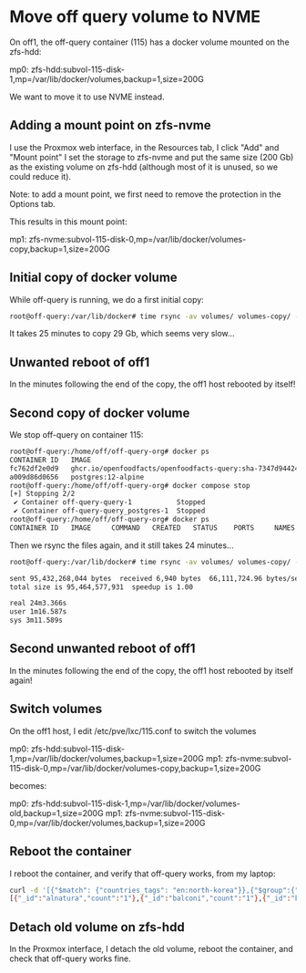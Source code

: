 # Move off query volume to NVME

On off1, the off-query container (115) has a docker volume mounted on the zfs-hdd:

mp0: zfs-hdd:subvol-115-disk-1,mp=/var/lib/docker/volumes,backup=1,size=200G

We want to move it to use NVME instead.

## Adding a mount point on zfs-nvme

I use the Proxmox web interface, in the Resources tab, I click "Add" and "Mount point"
I set the storage to zfs-nvme and put the same size (200 Gb) as the existing volume on zfs-hdd (although most of it is unused, so we could reduce it).

Note: to add a mount point, we first need to remove the protection in the Options tab.

This results in this mount point:

mp1: zfs-nvme:subvol-115-disk-0,mp=/var/lib/docker/volumes-copy,backup=1,size=200G

## Initial copy of docker volume

While off-query is running, we do a first initial copy:

```bash
root@off-query:/var/lib/docker# time rsync -av volumes/ volumes-copy/ --delete
```

It takes 25 minutes to copy 29 Gb, which seems very slow...

## Unwanted reboot of off1

In the minutes following the end of the copy, the off1 host rebooted by itself!

## Second copy of docker volume

We stop off-query on container 115:

```bash
root@off-query:/home/off/off-query-org# docker ps
CONTAINER ID   IMAGE                                                                                    COMMAND                  CREATED      STATUS          PORTS                                       NAMES
fc762df2e0d9   ghcr.io/openfoodfacts/openfoodfacts-query:sha-7347d944245cc17af4a87b3e704e01c1d0aa7575   "docker-entrypoint.s…"   6 days ago   Up 40 minutes   0.0.0.0:5511->5510/tcp, :::5511->5510/tcp   off-query-query-1
a009d86d0656   postgres:12-alpine                                                                       "docker-entrypoint.s…"   6 days ago   Up 50 minutes   5432/tcp                                    off-query-query_postgres-1
root@off-query:/home/off/off-query-org# docker compose stop
[+] Stopping 2/2
 ✔ Container off-query-query-1           Stopped                                                          10.7s
 ✔ Container off-query-query_postgres-1  Stopped                                                           0.4s
root@off-query:/home/off/off-query-org# docker ps
CONTAINER ID   IMAGE     COMMAND   CREATED   STATUS    PORTS     NAMES
```

Then we rsync the files again, and it still takes 24 minutes...

```bash
root@off-query:/var/lib/docker# time rsync -av volumes/ volumes-copy/ --delete

sent 95,432,268,044 bytes  received 6,940 bytes  66,111,724.96 bytes/sec
total size is 95,464,577,931  speedup is 1.00

real 24m3.366s
user 1m16.587s
sys 3m11.589s
```

## Second unwanted reboot of off1

In the minutes following the end of the copy, the off1 host rebooted by itself again!

## Switch volumes

On the off1 host, I edit /etc/pve/lxc/115.conf to switch the volumes

mp0: zfs-hdd:subvol-115-disk-1,mp=/var/lib/docker/volumes,backup=1,size=200G
mp1: zfs-nvme:subvol-115-disk-0,mp=/var/lib/docker/volumes-copy,backup=1,size=200G

becomes:

mp0: zfs-hdd:subvol-115-disk-1,mp=/var/lib/docker/volumes-old,backup=1,size=200G
mp1: zfs-nvme:subvol-115-disk-0,mp=/var/lib/docker/volumes,backup=1,size=200G

## Reboot the container

I reboot the container, and verify that off-query works, from my laptop:

```bash
curl -d '[{"$match": {"countries_tags": "en:north-korea"}},{"$group":{"_id":"$brands_tags"}}]' -H "Content-Type: application/json" https://query.openfoodfacts.org/aggregate
[{"_id":"alnatura","count":"1"},{"_id":"balconi","count":"1"},{"_id":"beretta","count":"1"},{"_id":"frankly-juice","count":"1"},{"_id":"great-value","count":"1"},{"_id":"hungry-planet","count":"1"},{"_id":"jinga","count":"1"},{"_id":"tost","count":"1"},{"_id":"u","count":"1"}]
```

## Detach old volume on zfs-hdd

In the Proxmox interface, I detach the old volume, reboot the container, and check that off-query works fine.

